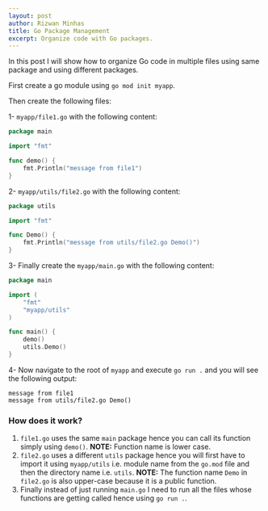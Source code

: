 ```yaml
---
layout: post
author: Rizwan Minhas
title: Go Package Management
excerpt: Organize code with Go packages. 
---
```


In this post I will show how to organize Go code in multiple files using same package and using different packages.

First create a go module using `go mod init myapp`.

Then create the following files:

1- `myapp/file1.go` with the following content:

```go
package main

import "fmt"

func demo() {
	fmt.Println("message from file1")
}

```

2- `myapp/utils/file2.go` with the following content:

```go
package utils

import "fmt"

func Demo() {
	fmt.Println("message from utils/file2.go Demo()")
}
```

3- Finally create the `myapp/main.go` with the following content:

```go
package main

import (
    "fmt"
    "myapp/utils"
)

func main() {
    demo()
    utils.Demo()
}
```

4- Now navigate to the root of `myapp` and execute `go run .` and you will see the following output:

```
message from file1
message from utils/file2.go Demo()
```

### How does it work?
1. `file1.go` uses the same `main` package hence you can call its function simply using `demo()`. **NOTE:** Function name is lower case.
2. `file2.go` uses a different `utils` package hence you will first have to import it using `myapp/utils` i.e. module name from the `go.mod` file and then the directory name i.e. `utils`. **NOTE:** The function name `Demo` in `file2.go` is also upper-case because it is a public function.
3. Finally instead of just running `main.go` I need to run all the files whose functions are getting called hence using `go run .`.
